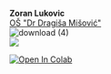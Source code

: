 **Zoran Lukovic**\
[OŠ "Dr Dragiša Mišović"](https://osdragisamisovic.edu.rs/) \
![download (4)](https://user-images.githubusercontent.com/96352499/218257724-f93f6015-fe82-4c88-aaa9-710e7a6174a2.jpg) \
![](https://komarev.com/ghpvc/?username=zoranlukovic)



<a target="_blank" href="https://colab.research.google.com/github/zoranlukovic/Obuka/tree/main">
  <img src="https://colab.research.google.com/assets/colab-badge.svg" alt="Open In Colab"/>
</a>
